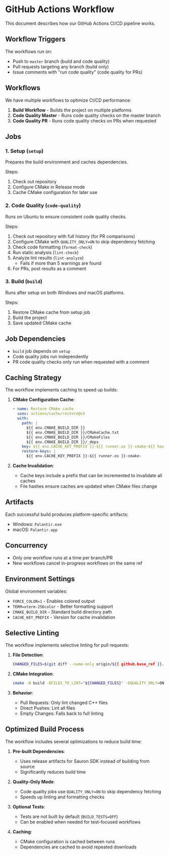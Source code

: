 # GitHub Actions Workflow

This document describes how our GitHub Actions CI/CD pipeline works.

## Workflow Triggers

The workflows run on:
- Push to `master` branch (build and code quality)
- Pull requests targeting any branch (build only)
- Issue comments with "run code quality" (code quality for PRs)

## Workflows

We have multiple workflows to optimize CI/CD performance:

1. **Build Workflow** - Builds the project on multiple platforms
2. **Code Quality Master** - Runs code quality checks on the master branch
3. **Code Quality PR** - Runs code quality checks on PRs when requested

## Jobs

### 1. Setup (`setup`)

Prepares the build environment and caches dependencies.

Steps:
1. Check out repository
2. Configure CMake in Release mode
3. Cache CMake configuration for later use

### 2. Code Quality (`code-quality`)

Runs on Ubuntu to ensure consistent code quality checks.

Steps:
1. Check out repository with full history (for PR comparisons)
2. Configure CMake with `QUALITY_ONLY=ON` to skip dependency fetching
3. Check code formatting (`format-check`)
4. Run static analysis (`lint-check`)
5. Analyze lint results (`lint-analyze`)
   - Fails if more than 5 warnings are found
6. For PRs, post results as a comment

### 3. Build (`build`)

Runs after setup on both Windows and macOS platforms.

Steps:
1. Restore CMake cache from setup job
2. Build the project
3. Save updated CMake cache

## Job Dependencies

- `build` job depends on `setup`
- Code quality jobs run independently
- PR code quality checks only run when requested with a comment

## Caching Strategy

The workflow implements caching to speed up builds:

1. **CMake Configuration Cache**:
   ```yaml
   - name: Restore CMake cache
     uses: actions/cache/restore@v3
     with:
       path: |
         ${{ env.CMAKE_BUILD_DIR }}
         ${{ env.CMAKE_BUILD_DIR }}/CMakeCache.txt
         ${{ env.CMAKE_BUILD_DIR }}/CMakeFiles
         ${{ env.CMAKE_BUILD_DIR }}/_deps
       key: ${{ env.CACHE_KEY_PREFIX }}-${{ runner.os }}-cmake-${{ hashFiles('**/CMakeLists.txt', '**/*.cmake') }}-${{ github.run_id }}
       restore-keys: |
         ${{ env.CACHE_KEY_PREFIX }}-${{ runner.os }}-cmake-
   ```

2. **Cache Invalidation**:
   - Cache keys include a prefix that can be incremented to invalidate all caches
   - File hashes ensure caches are updated when CMake files change

## Artifacts

Each successful build produces platform-specific artifacts:
- Windows: `Palantir.exe`
- macOS: `Palantir.app`

## Concurrency

- Only one workflow runs at a time per branch/PR
- New workflows cancel in-progress workflows on the same ref

## Environment Settings

Global environment variables:
- `FORCE_COLOR=1` - Enables colored output
- `TERM=xterm-256color` - Better formatting support
- `CMAKE_BUILD_DIR` - Standard build directory path
- `CACHE_KEY_PREFIX` - Version for cache invalidation

## Selective Linting

The workflow implements selective linting for pull requests:

1. **File Detection**:
   ```bash
   CHANGED_FILES=$(git diff --name-only origin/${{ github.base_ref }}...HEAD | grep -E '\.(cpp|hpp|h|cc)$')
   ```

2. **CMake Integration**:
   ```bash
   cmake -B build -DFILES_TO_LINT="${CHANGED_FILES}" -DQUALITY_ONLY=ON
   ```

3. **Behavior**:
   - Pull Requests: Only lint changed C++ files
   - Direct Pushes: Lint all files
   - Empty Changes: Falls back to full linting

## Optimized Build Process

The workflow includes several optimizations to reduce build time:

1. **Pre-built Dependencies**:
   - Uses release artifacts for Sauron SDK instead of building from source
   - Significantly reduces build time

2. **Quality-Only Mode**:
   - Code quality jobs use `QUALITY_ONLY=ON` to skip dependency fetching
   - Speeds up linting and formatting checks

3. **Optional Tests**:
   - Tests are not built by default (`BUILD_TESTS=OFF`)
   - Can be enabled when needed for test-focused workflows

4. **Caching**:
   - CMake configuration is cached between runs
   - Dependencies are cached to avoid repeated downloads 